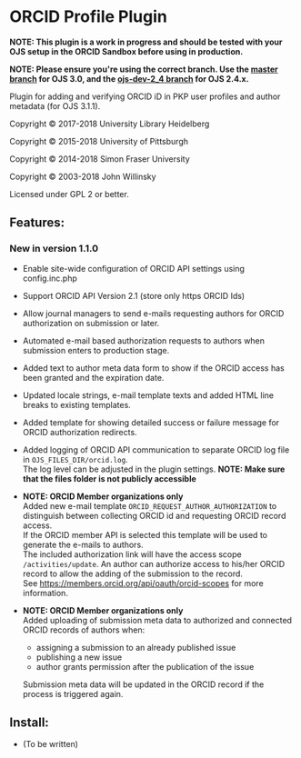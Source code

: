 # ORCID Profile Plugin

**NOTE: This plugin is a work in progress and should be tested with your OJS setup in the ORCID Sandbox before using in production.**

**NOTE: Please ensure you're using the correct branch. Use the [master branch](https://github.com/pkp/orcidProfile/tree/master) for OJS 3.0, and the [ojs-dev-2_4 branch](https://github.com/pkp/orcidProfile/tree/ojs-dev-2_4) for OJS 2.4.x.**

Plugin for adding and verifying ORCID iD in PKP user profiles and author metadata (for OJS 3.1.1).

Copyright © 2017-2018 University Library Heidelberg

Copyright © 2015-2018 University of Pittsburgh

Copyright © 2014-2018 Simon Fraser University

Copyright © 2003-2018 John Willinsky

Licensed under GPL 2 or better.

## Features:
### New in version 1.1.0
* Enable site-wide configuration of ORCID API settings using config.inc.php 
* Support ORCID API Version 2.1  (store only https ORCID Ids)
* Allow journal managers to send e-mails requesting authors for ORCID authorization on submission or later.
* Automated e-mail based authorization requests to authors when submission enters to production stage.
* Added text to author meta data form to show if the ORCID access has been granted and the expiration date.
* Updated locale strings, e-mail template texts and added HTML line breaks to existing templates.
* Added template for showing detailed success or failure message for ORCID authorization redirects.
* Added logging of ORCID API communication to separate ORCID log file in `OJS_FILES_DIR/orcid.log`.  
  The log level can be adjusted in the plugin settings.
  **NOTE: Make sure that the files folder is not publicly accessible**
* **NOTE: ORCID Member organizations only**  
  Added new e-mail template `ORCID_REQUEST_AUTHOR_AUTHORIZATION` to distinguish between collecting ORCID id and requesting ORCID record access.  
  If the ORCID member API is selected this template will be used to generate the e-mails to authors.  
  The included authorization link will have the access scope `/activities/update`. An author can authorize access to his/her ORCID record to allow the adding of the submission to the record.  
  See https://members.orcid.org/api/oauth/orcid-scopes for more information.
* **NOTE: ORCID Member organizations only**  
  Added uploading of submission meta data to authorized and connected ORCID records of authors when:
  * assigning a submission to an already published issue
  * publishing a new issue
  * author grants permission after the publication of the issue  

  Submission meta data will be updated in the ORCID record if the process is triggered again.

## Install:

 * (To be written)
